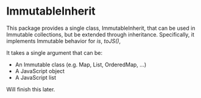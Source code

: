 ImmutableInherit
================

This package provides a single class, ImmutableInherit, that can be used 
in Immutable collections, but be extended through inheritance. Specifically,
it implements Immutable behavior for *is*, *toJS()*, 

It takes a single argument that can be:

* An Immutable class (e.g. Map, List, OrderedMap, ...)
* A JavaScript object
* A JavaScript list

Will finish this later.